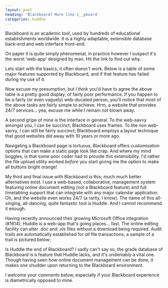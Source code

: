 ```yaml
---
layout: post
heading: 'Blackboard? More like C__pboard'
categories: huddle
---
```


Blackboard is an academic tool, used by hundreds of educational establishments worldwide. It is a highly adaptable, extensible database back-end and web interface front-end.

On paper it is quite simply phenomenal, in practice however I suspect it's the worst ‘web-app' designed by man. Hit the link to find out why.

Lets start with the basics; it often doesn't work. Below is a table of some major features supported by Blackboard, and if that feature has failed during my use of it:

Now excuse my presumption, but I think you'd have to agree the above table is a pretty good display, of fairly poor performance. If you happen to be a fairly (or even vaguely) web-ducated person, you'll notice that most of the above tasks are fairly simple to achieve. Hrm, a website that provides 24/7 services... yea, excuse me while I remain *not* blown away.

A second gripe of mine is the interface in general. To the web-savvy amongst you, I can be succinct; Blackboard uses frames. To the non web-savvy, I can still be fairly succinct; Blackboard employs a layout technique that good websites did away with 10 years or more ago.

Navigating a Blackboard page is tortuous, Blackboard offers customisation options that can make a static page look like crap. And where my mind boggles, is that some poor coder had to provide this extensibility. I'd rather the file upload utility worked *before* you start giving me the option to make all buttons bright orange!

My third and final issue with Blackboard is this; much much better alternatives exist. I use a web-based, collaborative, management system featuring online document editing (not a Blackboard feature) and full timetabling support that can integrate with any major calendar application. Oh, and the website even works 24/7 (a rarity, I know). The name of this all-singing, all-dancing, quite fantastic tool is Huddle. And I cannot recommend it enough.

Having recently announced their growing Microsoft Office integration (#1614), Huddle is a web-app that's going places... fast. The online editing facility can alter .doc and .xls files without a download being required. Audit trails are automatically established for *all* file transactions, a sample of a trail is pictured below;

<!-- Replace missing image from http://media.chris-alexander.co.uk/wp-content/uploads/2009/12/Audit-Trail-of-Huddle.PNG -->

Is Huddle the end of Blackboard? I sadly can't say so, the grade database of Blackboard is a feature that Huddle lacks, and it's undeniably a vital one. Though having seen how online document management can be done, it makes one shudder upon returning to the Blackboard environment.

I welcome your comments below, especially if your Blackboard experience is diametrically opposed to mine. 
